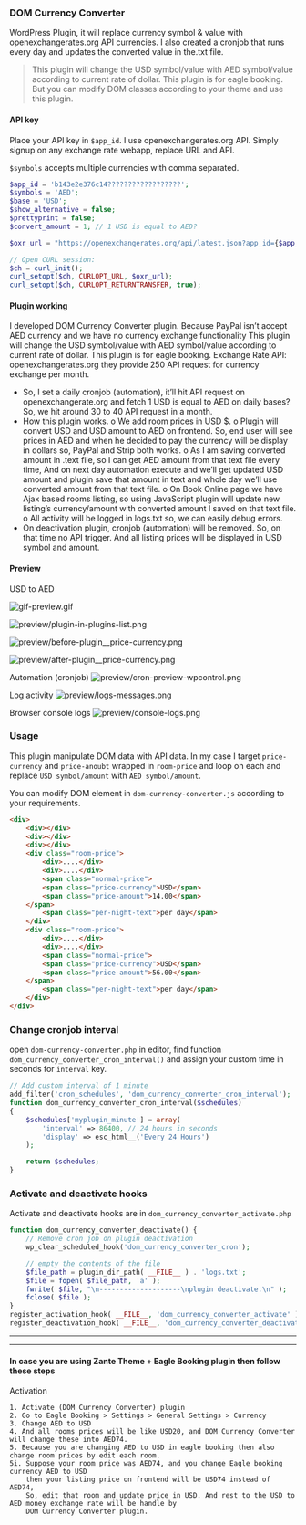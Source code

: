### DOM Currency Converter

WordPress Plugin, it will replace currency symbol & value with openexchangerates.org API currencies. I also created a cronjob that runs every day and updates the converted value in the.txt file.



> This plugin will change the USD symbol/value with AED symbol/value according to current rate of dollar. This plugin is for eagle booking.
> But you can modify DOM classes according to your theme and use this plugin.

#### API key
Place your API key in `$app_id`. I use openexchangerates.org API.
Simply signup on any exchange rate webapp, replace URL and API.

`$symbols` accepts multiple currencies with comma separated.

```php
$app_id = 'b143e2e376c14??????????????????';
$symbols = 'AED';
$base = 'USD';
$show_alternative = false;
$prettyprint = false;
$convert_amount = 1; // 1 USD is equal to AED?

$oxr_url = "https://openexchangerates.org/api/latest.json?app_id={$app_id}&base={$base}&symbols={$symbols}&prettyprint={$prettyprint}&show_alternative={$show_alternative}";

// Open CURL session:
$ch = curl_init();
curl_setopt($ch, CURLOPT_URL, $oxr_url);
curl_setopt($ch, CURLOPT_RETURNTRANSFER, true);
```

#### Plugin working
I developed DOM Currency Converter plugin. Because PayPal isn’t accept AED currency and we have no currency exchange functionality
This plugin will change the USD symbol/value with AED symbol/value according to current rate of dollar. This plugin is for eagle booking.
Exchange Rate API: openexchangerates.org  they provide 250 API request for currency exchange per month.
-   So, I set a daily cronjob (automation), it’ll hit API request on openexchangerate.org and fetch 1 USD is equal to AED on daily bases? So, we hit around 30 to 40 API request in a month.
-   How this plugin works.
    o   We add room prices in USD $.
    o   Plugin will convert USD and USD amount to AED on frontend. So, end user will see prices in AED and when he decided to pay the currency will be display in dollars so, PayPal and Strip both works.
    o   As I am saving converted amount in .text file, so I can get AED amount from that text file every time, And on next day automation execute and we’ll get updated USD amount and plugin save that amount in text and whole day we’ll use converted amount from that text file.
    o   On Book Online page we have Ajax based rooms listing, so using JavaScript plugin will update new listing’s currency/amount with converted amount I saved on that text file.
    o   All activity will be logged in logs.txt so, we can easily debug errors.
-   On deactivation plugin, cronjob (automation) will be removed. So, on that time no API trigger. And all listing prices will be displayed in USD symbol and amount.

#### Preview

USD to AED 

![gif-preview.gif](gif-preview.gif)

![preview/plugin-in-plugins-list.png](preview/plugin-in-plugins-list.png)

![preview/before-plugin__price-currency.png](preview/before-plugin__price-currency.png)

![preview/after-plugin__price-currency.png](preview/after-plugin__price-currency.png)

Automation (cronjob)
![preview/cron-preview-wpcontrol.png](preview/cron-preview-wpcontrol.png)

Log activity
![preview/logs-messages.png](preview/logs-messages.png)

Browser console logs
![preview/console-logs.png](preview/console-logs.png)

### Usage
This plugin manipulate DOM data with API data. In my case 
I target `price-currency` and `price-anoubt` wrapped in `room-price` and loop
on each and replace `USD symbol/amount` with `AED symbol/amount`.

You can modify DOM element in `dom-currency-converter.js` according to your requirements.
```html
<div>
    <div></div>
    <div></div>
    <div></div>
    <div class="room-price">
        <div>....</div>
        <div>....</div>
        <span class="normal-price">
        <span class="price-currency">USD</span>
        <span class="price-amount">14.00</span>
    </span>
        <span class="per-night-text">per day</span>
    </div>
    <div class="room-price">
        <div>....</div>
        <div>....</div>
        <span class="normal-price">
        <span class="price-currency">USD</span>
        <span class="price-amount">56.00</span>
    </span>
        <span class="per-night-text">per day</span>
    </div>
</div>
```

### Change cronjob interval
open `dom-currency-converter.php` in editor, find function `dom_currency_converter_cron_interval()`
and assign your custom time in seconds for `interval` key. 
```php
// Add custom interval of 1 minute
add_filter('cron_schedules', 'dom_currency_converter_cron_interval');
function dom_currency_converter_cron_interval($schedules)
{
    $schedules['myplugin_minute'] = array(
        'interval' => 86400, // 24 hours in seconds
        'display' => esc_html__('Every 24 Hours')
    );

    return $schedules;
}
```

### Activate and deactivate hooks
Activate and deactivate hooks are in `dom_currency_converter_activate.php`
```php
function dom_currency_converter_deactivate() {
    // Remove cron job on plugin deactivation
    wp_clear_scheduled_hook('dom_currency_converter_cron');

    // empty the contents of the file
    $file_path = plugin_dir_path( __FILE__ ) . 'logs.txt';
    $file = fopen( $file_path, 'a' );
    fwrite( $file, "\n--------------------\nplugin deactivate.\n" );
    fclose( $file );
}
register_activation_hook( __FILE__, 'dom_currency_converter_activate' );
register_deactivation_hook( __FILE__, 'dom_currency_converter_deactivate' );
```
____
____

#### In case you are using Zante Theme + Eagle Booking plugin then follow these steps
Activation
```text
1. Activate (DOM Currency Converter) plugin
2. Go to Eagle Booking > Settings > General Settings > Currency
3. Change AED to USD
4. And all rooms prices will be like USD20, and DOM Currency Converter will change these into AED74.
5. Because you are changing AED to USD in eagle booking then also change room prices by edit each room.
5i. Suppose your room price was AED74, and you change Eagle booking currency AED to USD
    then your listing price on frontend will be USD74 instead of AED74,
    So, edit that room and update price in USD. And rest to the USD to AED money exchange rate will be handle by
    DOM Currency Converter plugin.      
```


